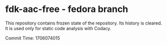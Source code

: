 # fdk-aac-free - fedora branch

This repository contains frozen state of the repository.
Its history is cleared. It is used only for static code
analysis with Codacy.

Commit Time: 1706074015
